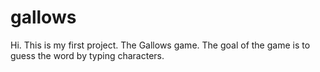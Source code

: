 # gallows
Hi. This is my first project. The Gallows game. The goal of the game is to guess the word by typing characters.
